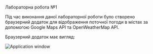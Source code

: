 Лабораторна робота №1

Під час виконання даної лабораторної роботи було створено браузерний додаток для відображення поточної погоди в містах за допомогою Google Maps API та OpenWeatherMap API.

Браузерний додаток має вигляд:

![Application window](https://i.imgur.com/fg7pK6b.png)

